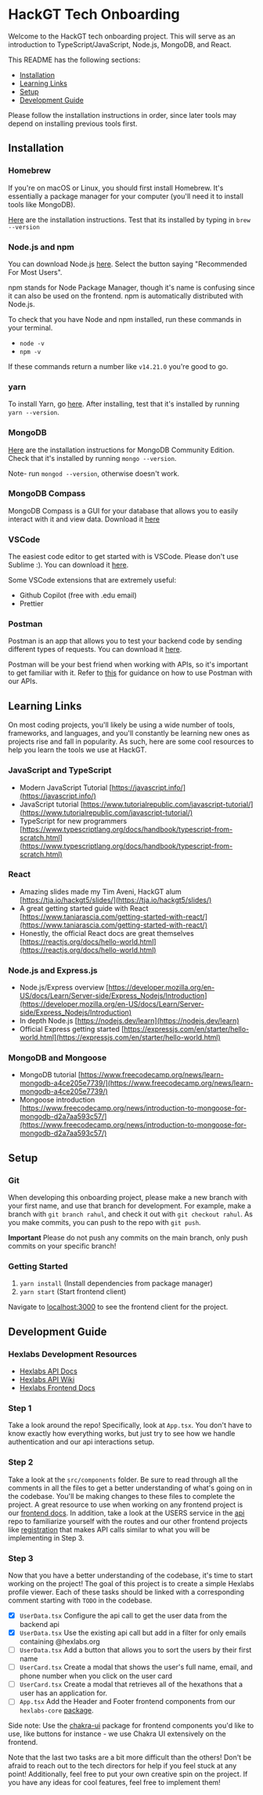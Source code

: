 # HackGT Tech Onboarding

Welcome to the HackGT tech onboarding project. This will serve as an introduction to TypeScript/JavaScript, Node.js, MongoDB, and React.

This README has the following sections:

- [Installation](#Installation)
- [Learning Links](#Learning-Links)
- [Setup](#Setup)
- [Development Guide](#development-guide)

Please follow the installation instructions in order, since later tools may depend on installing previous tools first.

## Installation

### Homebrew

If you're on macOS or Linux, you should first install Homebrew. It's essentially a package manager for your computer (you'll need it to install tools like MongoDB).

[Here](https://brew.sh/) are the installation instructions. Test that its installed by typing in `brew --version`

### Node.js and npm

You can download Node.js [here](https://nodejs.org/en/). Select the button saying "Recommended For Most Users".

npm stands for Node Package Manager, though it's name is confusing since it can also be used on the frontend. npm is automatically distributed with Node.js.

To check that you have Node and npm installed, run these commands in your terminal.

- `node -v`
- `npm -v`

If these commands return a number like `v14.21.0` you're good to go.

### yarn

To install Yarn, go [here](https://classic.yarnpkg.com/en/docs/install). After installing, test that it's installed by running `yarn --version`.

### MongoDB

[Here](https://docs.mongodb.com/manual/administration/install-community/) are the installation instructions for MongoDB Community Edition. Check that it's installed by running `mongo --version`.

Note- run `mongod --version`, otherwise doesn't work.

### MongoDB Compass

MongoDB Compass is a GUI for your database that allows you to easily interact with it and view data. Download it [here](https://www.mongodb.com/try/download/compass)

### VSCode

The easiest code editor to get started with is VSCode. Please don't use Sublime :). You can download it [here](https://code.visualstudio.com/download).

Some VSCode extensions that are extremely useful:

- Github Copilot (free with .edu email)
- Prettier

### Postman

Postman is an app that allows you to test your backend code by sending different types of requests. You can download it [here](https://www.postman.com/downloads/).

Postman will be your best friend when working with APIs, so it's important to get familiar with it. Refer to [this](https://github.com/HackGT/api/wiki/3.-Authentication#development) for guidance on how to use Postman with our APIs.

## Learning Links

On most coding projects, you'll likely be using a wide number of tools, frameworks, and languages, and you'll constantly be learning new ones as projects rise and fall in popularity. As such, here are some cool resources to help you learn the tools we use at HackGT.

### JavaScript and TypeScript

- Modern JavaScript Tutorial [https://javascript.info/](https://javascript.info/)
- JavaScript tutorial [https://www.tutorialrepublic.com/javascript-tutorial/](https://www.tutorialrepublic.com/javascript-tutorial/)
- TypeScript for new programmers [https://www.typescriptlang.org/docs/handbook/typescript-from-scratch.html](https://www.typescriptlang.org/docs/handbook/typescript-from-scratch.html)

### React

- Amazing slides made my Tim Aveni, HackGT alum [https://tja.io/hackgt5/slides/](https://tja.io/hackgt5/slides/)
- A great getting started guide with React [https://www.taniarascia.com/getting-started-with-react/](https://www.taniarascia.com/getting-started-with-react/)
- Honestly, the official React docs are great themselves [https://reactjs.org/docs/hello-world.html](https://reactjs.org/docs/hello-world.html)

### Node.js and Express.js

- Node.js/Express overview [https://developer.mozilla.org/en-US/docs/Learn/Server-side/Express_Nodejs/Introduction](https://developer.mozilla.org/en-US/docs/Learn/Server-side/Express_Nodejs/Introduction)
- In depth Node.js [https://nodejs.dev/learn](https://nodejs.dev/learn)
- Official Express getting started [https://expressjs.com/en/starter/hello-world.html](https://expressjs.com/en/starter/hello-world.html)

### MongoDB and Mongoose

- MongoDB tutorial [https://www.freecodecamp.org/news/learn-mongodb-a4ce205e7739/](https://www.freecodecamp.org/news/learn-mongodb-a4ce205e7739/)
- Mongoose introduction [https://www.freecodecamp.org/news/introduction-to-mongoose-for-mongodb-d2a7aa593c57/](https://www.freecodecamp.org/news/introduction-to-mongoose-for-mongodb-d2a7aa593c57/)

## Setup

### Git

When developing this onboarding project, please make a new branch with your first name, and use that branch for development. For example, make a branch with `git branch rahul`, and check it out with `git checkout rahul`. As you make commits, you can push to the repo with `git push`.

**Important** Please do not push any commits on the main branch, only push commits on your specific branch!

### Getting Started

1. `yarn install` (Install dependencies from package manager)
2. `yarn start` (Start frontend client)

Navigate to [localhost:3000](localhost:3000) to see the frontend client for the project.

## Development Guide

### Hexlabs Development Resources

- [Hexlabs API Docs](https://docs.hexlabs.org)
- [Hexlabs API Wiki](https://github.com/HackGT/api/wiki)
- [Hexlabs Frontend Docs](https://frontend.hexlabs.org/)

### Step 1

Take a look around the repo! Specifically, look at `App.tsx`. You don't have to know exactly how everything works, but just try to see how
we handle authentication and our api interactions setup.

### Step 2

Take a look at the `src/components` folder. Be sure to read through all the comments in all the files to get a better understanding of what's going on in the codebase. You'll be making changes to these files to complete the project. A great resource to use when working on any frontend project is our [frontend docs](https://frontend.hexlabs.org). In addition, take a look at the USERS service in the [api](https://github.com/HackGT/api) repo to familiarize yourself with the routes and our other frontend projects like [registration](https://github.com/HackGT/registration2) that makes API calls similar to what you will be implementing in Step 3.

### Step 3

Now that you have a better understanding of the codebase, it's time to start working on the project! The goal of this project is to create a simple Hexlabs profile viewer. Each of these tasks should be linked with a corresponding comment starting with `TODO` in the codebase.

- [x] `UserData.tsx` Configure the api call to get the user data from the backend api
- [x] `UserData.tsx` Use the existing api call but add in a filter for only emails containing @hexlabs.org
- [ ] `UserData.tsx` Add a button that allows you to sort the users by their first name
- [ ] `UserCard.tsx` Create a modal that shows the user's full name, email, and phone number when you click on the user card
- [ ] `UserCard.tsx` Create a modal that retrieves all of the hexathons that a user has an application for.
- [ ] `App.tsx` Add the Header and Footer frontend components from our `hexlabs-core` [package](https://frontend.hexlabs.org).

Side note: Use the [chakra-ui](https://chakra-ui.com/getting-started) package for frontend components you'd like to use, like buttons for instance - we use Chakra UI extensively on the frontend.

Note that the last two tasks are a bit more difficult than the others! Don't be afraid to reach out to the tech directors for help if you feel stuck at any point! Additionally, feel free to put your own creative spin on the project. If you have any ideas for cool features, feel free to implement them!
